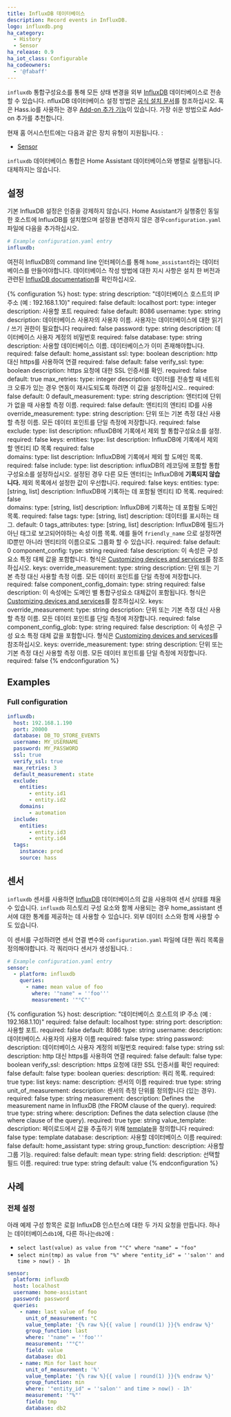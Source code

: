 ```yaml
---
title: InfluxDB 데이터베이스
description: Record events in InfluxDB.
logo: influxdb.png
ha_category:
  - History
  - Sensor
ha_release: 0.9
ha_iot_class: Configurable
ha_codeowners:
  - '@fabaff'
---
```


`influxdb` 통합구성요소를 통해 모든 상태 변경을 외부 [InfluxDB](https://influxdb.com/) 데이터베이스로 전송할 수 있습니다. nfluxDB 데이터베이스 설정 방법은 [공식 설치 문서](https://docs.influxdata.com/influxdb/v1.7/introduction/installation/)를 참조하십시오. 혹은 Hass.io를 사용하는 경우 [Add-on 추가 기능](https://community.home-assistant.io/t/community-hass-io-add-on-influxdb/54491)이 있습니다. 가장 쉬운 방법으로 Add-on 추가를 추천합니다. 

현재 홈 어시스턴트에는 다음과 같은 장치 유형이 지원됩니다. :

- [Sensor](#sensor)

<div class='note'>

`influxdb` 데이터베이스 통합은 Home Assistant 데이터베이스와 병렬로 실행됩니다. 대체하지는 않습니다.

</div>

## 설정 

기본 InfluxDB 설정은 인증을 강제하지 않습니다. Home Assistant가 실행중인 동일한 호스트에 InfluxDB를 설치했으며 설정을 변경하지 않은 경우`configuration.yaml` 파일에 다음을 추가하십시오.

```yaml
# Example configuration.yaml entry
influxdb:
```

여전히 InfluxDB의  command line 인터페이스를 통해 `home_assistant`라는 데이터베이스를 만들어야합니다. 데이터베이스 작성 방법에 대한 지시 사항은 설치 한 버전과 관련된 [InfluxDB documentation](https://docs.influxdata.com/influxdb/latest/introduction/getting_started/#creating-a-database)를 확인하십시오.

{% configuration %}
host:
  type: string
  description: "데이터베이스 호스트의 IP 주소 (예 : 192.168.1.10)"
  required: false
  default: localhost
port:
  type: integer
  description: 사용할 포트
  required: false
  default: 8086
username:
  type: string
  description: 데이터베이스 사용자의 사용자 이름. 사용자는 데이터베이스에 대한 읽기 / 쓰기 권한이 필요합니다
  required: false
password:
  type: string
  description: 데이터베이스 사용자 계정의 비밀번호
  required: false
database:
  type: string
  description: 사용할 데이터베이스 이름. 데이터베이스가 이미 존재해야합니다.
  required: false
  default: home_assistant
ssl:
  type: boolean
  description: http 대신 https를 사용하여 연결
  required: false
  default: false
verify_ssl:
  type: boolean
  description: https 요청에 대한 SSL 인증서를 확인.
  required: false
  default: true
max_retries:
  type: integer
  description: 데이터를 전송할 때 네트워크 오류가 있는 경우 연동이 재시도되도록 하려면 이 값을 설정하십시오..
  required: false
  default: 0
default_measurement:
  type: string
  description: 엔터티에 단위가 없을 때 사용할 측정 이름. 
  required: false
  default: 엔티티의 엔티티 ID를 사용
override_measurement:
  type: string
  description:  단위 또는 기본 측정 대신 사용할 측정 이름. 모든 데이터 포인트를 단일 측정에 저장합니다.
  required: false
exclude:
  type: list
  description:  nfluxDB에 기록에서 제외 할 통합구성요소를 설정.
  required: false
  keys:
    entities:
      type: list
      description:  InfluxDB에 기록에서 제외 할 엔티티 ID 목록
      required: false    
    domains:
      type: list
      description:  InfluxDB에 기록에서 제외 할 도메인 목록.
      required: false
include:
  type: list
  description: influxDB의 레코딩에 포함할 통합구성요소를 설정하십시오. 설정된 경우 다른 모든 엔터티는 InfluxDB에 **기록되지 않습니다.** 제외 목록에서 설정한 값이 우선합니다.
  required: false
  keys:
    entities:
      type: [string, list]
      description:  InfluxDB에 기록하는 데 포함될 엔티티 ID 목록.
      required: false    
    domains:
      type: [string, list]
      description:  InfluxDB에 기록하는 데 포함될 도메인 목록.
      required: false
tags:
  type: [string, list]
  description: 데이터를 표시하는 태그.
  default: 0
tags_attributes:
  type: [string, list]
  description: InfluxDB에 필드가 아닌 태그로 보고되어야하는 속성 이름 목록. 예를 들어 `friendly_name` 으로 설정하면 ID뿐만 아니라 엔티티의 이름으로도 그룹화 할 수 있습니다.
  required: false
  default: 0
component_config:
  type: string
  required: false
  description: 이 속성은 구성 요소 특정 대체 값을 포함합니다. 형식은 [Customizing devices and services](/getting-started/customizing-devices/)를 참조하십시오.
  keys:
    override_measurement:
      type: string
      description:  단위 또는 기본 측정 대신 사용할 측정 이름. 모든 데이터 포인트를 단일 측정에 저장합니다.
      required: false
component_config_domain:
  type: string
  required: false
  description: 이 속성에는 도메인 별 통합구성요소 대체값이 포함됩니다. 형식은 [Customizing devices and services](/getting-started/customizing-devices/)를 참조하십시오.
  keys:
    override_measurement:
      type: string
      description:  단위 또는 기본 측정 대신 사용할 측정 이름. 모든 데이터 포인트를 단일 측정에 저장합니다.
      required: false
component_config_glob: 
  type: string
  required: false
  description: 이 속성은 구성 요소 특정 대체 값을 포함합니다. 형식은 [Customizing devices and services](/getting-started/customizing-devices/)를 참조하십시오.
  keys:
    override_measurement:
      type: string
      description:  단위 또는 기본 측정 대신 사용할 측정 이름. 모든 데이터 포인트를 단일 측정에 저장합니다.
      required: false
{% endconfiguration %}

## Examples

### Full configuration

```yaml
influxdb:
  host: 192.168.1.190
  port: 20000
  database: DB_TO_STORE_EVENTS
  username: MY_USERNAME
  password: MY_PASSWORD
  ssl: true
  verify_ssl: true
  max_retries: 3
  default_measurement: state
  exclude:
    entities:
       - entity.id1
       - entity.id2
    domains:
       - automation
  include:
    entities:
       - entity.id3
       - entity.id4
  tags:
    instance: prod
    source: hass
```

## 센서 

`influxdb` 센서를 사용하면 [InfluxDB](https://influxdb.com/) 데이터베이스의 값을 사용하여 센서 상태를 채울 수 있습니다. 
`influxdb` 히스토리 구성 요소와 함께 사용되는 경우 home_assistant 센서에 대한 통계를 제공하는 데 사용할 수 있습니다. 외부 데이터 소스와 함께 사용할 수도 있습니다.

이 센서를 구성하려면 센서 연결 변수와 `configuration.yaml` 파일에 대한 쿼리 목록을 정의해야합니다. 각 쿼리마다 센서가 생성됩니다. :

```yaml
# Example configuration.yaml entry
sensor:
  - platform: influxdb
    queries:
      - name: mean value of foo
        where: '"name" = ''foo'''
        measurement: '"°C"'
```

{% configuration %}
host:
  description: "데이터베이스 호스트의 IP 주소 (예 : 192.168.1.10)"
  required: false
  default: localhost
  type: string
port:
  description: 사용할 포트.
  required: false
  default: 8086
  type: string
username:
  description: 데이터베이스 사용자의 사용자 이름
  required: false
  type: string
password:
  description: 데이터베이스 사용자 계정의 비밀번호
  required: false
  type: string
ssl:
  description: http 대신 https를 사용하여 연결
  required: false
  default: false
  type: boolean
verify_ssl:
  description: https 요청에 대한 SSL 인증서를 확인
  required: false
  default: false
  type: boolean
queries:
  description: 쿼리 목록.
  required: true
  type: list
  keys:
    name:
      description: 센서의 이름
      required: true
      type: string
    unit_of_measurement:
      description: 센서의 측정 단위를 정의합니다 (있는 경우).
      required: false
      type: string
    measurement:
      description: Defines the measurement name in InfluxDB (the FROM clause of the query). 
      required: true
      type: string
    where:
      description: Defines the data selection clause (the where clause of the query).
      required: true
      type: string
    value_template:
      description: 페이로드에서 값을 추출하기 위해 [template](/docs/configuration/templating/#processing-incoming-data)을 정의합니다
      required: false
      type: template
    database:
      description: 사용할 데이터베이스 이름
      required: false
      default: home_assistant
      type: string
    group_function:
      description: 사용할 그룹 기능.
      required: false
      default: mean
      type: string
    field:
      description: 선택할 필드 이름.
      required: true
      type: string
      default: value
{% endconfiguration %}

## 사례 

### 전체 설정

아래 예제 구성 항목은 로컬 InfluxDB 인스턴스에 대한 두 가지 요청을 만듭니다. 하나는 데이터베이스`db1`에, 다른 하나는`db2`에 :

- `select last(value) as value from "°C" where "name" = "foo"`
- `select min(tmp) as value from "%" where "entity_id" = ''salon'' and time > now() - 1h`

```yaml
sensor:
  platform: influxdb
  host: localhost
  username: home-assistant
  password: password
  queries:
    - name: last value of foo
      unit_of_measurement: °C
      value_template: '{% raw %}{{ value | round(1) }}{% endraw %}'
      group_function: last
      where: '"name" = ''foo'''
      measurement: '"°C"'
      field: value
      database: db1
    - name: Min for last hour
      unit_of_measurement: '%'
      value_template: '{% raw %}{{ value | round(1) }}{% endraw %}'
      group_function: min
      where: '"entity_id" = ''salon'' and time > now() - 1h'
      measurement: '"%"'
      field: tmp
      database: db2
```
